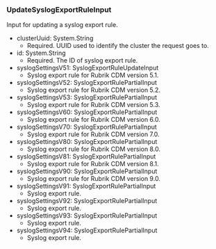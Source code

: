 ### UpdateSyslogExportRuleInput
Input for updating a syslog export rule.

- clusterUuid: System.String
  - Required. UUID used to identify the cluster the request goes to.
- id: System.String
  - Required. The ID of syslog export rule.
- syslogSettingsV51: SyslogExportRuleUpdateInput
  - Syslog export rule for Rubrik CDM version 5.1.
- syslogSettingsV52: SyslogExportRulePartialInput
  - Syslog export rule for Rubrik CDM version 5.2.
- syslogSettingsV53: SyslogExportRulePartialInput
  - Syslog export rule for Rubrik CDM version 5.3.
- syslogSettingsV60: SyslogExportRulePartialInput
  - Syslog export rule for Rubrik CDM version 6.0.
- syslogSettingsV70: SyslogExportRulePartialInput
  - Syslog export rule for Rubrik CDM version 7.0.
- syslogSettingsV80: SyslogExportRulePartialInput
  - Syslog export rule for Rubrik CDM version 8.0.
- syslogSettingsV81: SyslogExportRulePartialInput
  - Syslog export rule for Rubrik CDM version 8.1.
- syslogSettingsV90: SyslogExportRulePartialInput
  - Syslog export rule for Rubrik CDM version 9.0.
- syslogSettingsV91: SyslogExportRulePartialInput
  - Syslog export rule.
- syslogSettingsV92: SyslogExportRulePartialInput
  - Syslog export rule.
- syslogSettingsV93: SyslogExportRulePartialInput
  - Syslog export rule.
- syslogSettingsV94: SyslogExportRulePartialInput
  - Syslog export rule.
